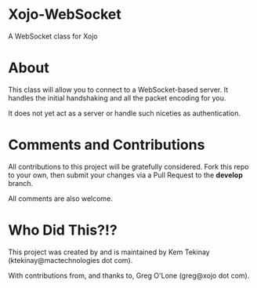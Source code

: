 # Xojo-WebSocket
A WebSocket class for Xojo

# About

This class will allow you to connect to a WebSocket-based server. It handles the initial handshaking and all the packet encoding for you.

It does not yet act as a server or handle such niceties as authentication.

# Comments and Contributions

All contributions to this project will be gratefully considered. Fork this repo to your own, then submit your changes via a Pull Request to the **develop** branch.

All comments are also welcome.

# Who Did This?!?

This project was created by and is maintained by Kem Tekinay (ktekinay@mactechnologies dot com).

With contributions from, and thanks to, Greg O'Lone (greg@xojo dot com).
